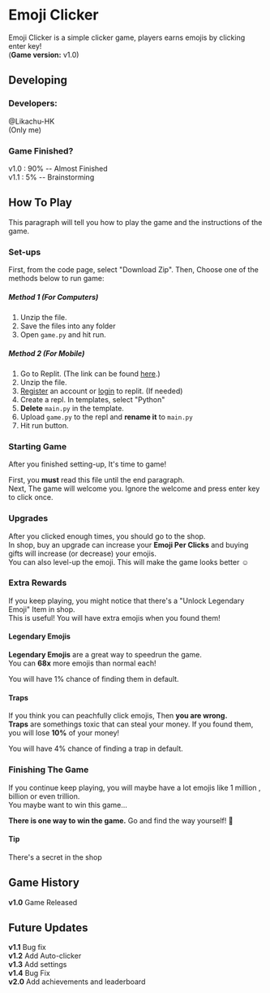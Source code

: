# Emoji Clicker
Emoji Clicker is a simple clicker game, players earns emojis by clicking enter key!  
(**Game version:** v1.0)
## Developing
### Developers:
@Likachu-HK  
(Only me)
### Game Finished?
v1.0 : 90% -- Almost Finished  
v1.1 : 5% -- Brainstorming
## How To Play
This paragraph will tell you how to play the game and the instructions of the game.
### Set-ups
First, from the code page, select "Download Zip". Then, Choose one of the methods below to run game:
##### Method 1 (For Computers)
1. Unzip the file.  
2. Save the files into any folder  
3. Open `game.py` and hit run.
##### Method 2 (For Mobile)
1. Go to Replit. (The link can be found [here](https://repl.it).)
2. Unzip the file.
3. [Register](https://replit.com/signup?from=landing) an account or [login](https://replit.com/login) to replit. (If needed)
4. Create a repl. In templates, select "Python"
5. **Delete** `main.py` in the template.
6. Upload `game.py` to the repl and **rename it** to `main.py`
7. Hit run button.
### Starting Game
After you finished setting-up, It's time to game!

First, you **must** read this file until the end paragraph.  
Next, The game will welcome you. Ignore the welcome and press enter key to click once.  
### Upgrades
After you clicked enough times, you should go to the shop.  
In shop, buy an upgrade can increase your **Emoji Per Clicks** and buying gifts will increase (or decrease) your emojis.  
You can also level-up the emoji. This will make the game looks better ☺
### Extra Rewards
If you keep playing, you might notice that there's a "Unlock Legendary Emoji" Item in shop.  
This is useful! You will have extra emojis when you found them!

#### Legendary Emojis
**Legendary Emojis** are a great way to speedrun the game.  
You can **68x** more emojis than normal each!

You will have 1% chance of finding them in default.
#### Traps
If you think you can peachfully click emojis, Then **you are wrong.**  
**Traps** are somethings toxic that can steal your money.
If you found them, you will lose **10%** of your money!

You will have 4% chance of finding a trap in default.
### Finishing The Game
If you continue keep playing, you will maybe have a lot emojis like 1 million , billion or even trillion.  
You maybe want to win this game...  

**There is one way to win the game.** Go and find the way yourself! 
#### Tip
There's a secret in the shop
## Game History
**v1.0** Game Released
## Future Updates
**v1.1** Bug fix  
**v1.2** Add Auto-clicker  
**v1.3** Add settings  
**v1.4** Bug Fix  
**v2.0** Add achievements and leaderboard  
